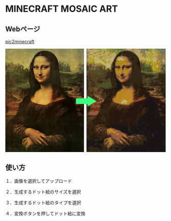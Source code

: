 # MINECRAFT MOSAIC ART
## Webページ
[pic2minecraft](https://pic2minecraft.firebaseapp.com)

![monaliza](https://github.com/Kult0922/minecraft_dot/blob/master/image/mona.png)

## 使い方
１．画像を選択してアップロード

２．生成するドット絵のサイズを選択

３．生成するドット絵のタイプを選択

４．変換ボタンを押してドット絵に変換
